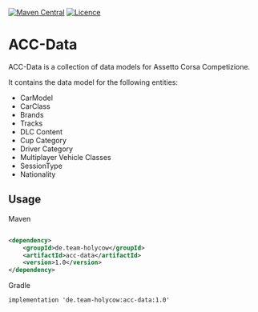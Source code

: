 [![Maven Central](https://img.shields.io/maven-central/v/de.team-holycow/acc-data.svg?label=Maven%20Central)](https://search.maven.org/search?q=g:%22de.team-holycow%22%20AND%20a:%22acc-data%22)
[![Licence](https://img.shields.io/github/license/team-holycow/acc-data)](./LICENSE)

# ACC-Data

ACC-Data is a collection of data models for Assetto Corsa Competizione.

It contains the data model for the following entities:

- CarModel
- CarClass
- Brands
- Tracks
- DLC Content
- Cup Category
- Driver Category
- Multiplayer Vehicle Classes
- SessionType
- Nationality

## Usage

Maven

```xml

<dependency>
	<groupId>de.team-holycow</groupId>
	<artifactId>acc-data</artifactId>
	<version>1.0</version>
</dependency>
```

Gradle

```
implementation 'de.team-holycow:acc-data:1.0'
```
